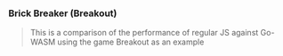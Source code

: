 ### Brick Breaker (Breakout) 

> This is a comparison of the performance of regular JS against Go-WASM using the game Breakout as an example
